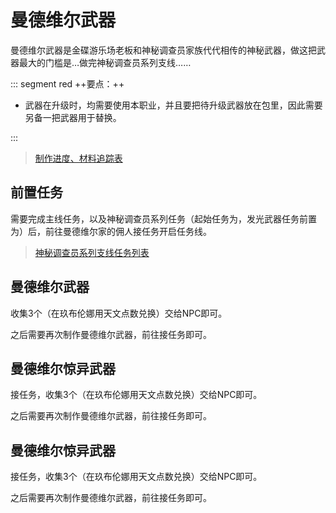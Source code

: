 # 曼德维尔武器

曼德维尔武器是金碟游乐场老板和神秘调查员家族代代相传的神秘武器，做这把武器最大的门槛是…做完神秘调查员系列支线……

::: segment red
++要点：++

- 武器在升级时，均需要使用本职业，并且要把待升级武器放在包里，因此需要另备一把武器用于替换。

:::

> [制作进度、材料追踪表](https://www.kdocs.cn/l/cm9hndiVJ8eJ)

## 前置任务

需要完成主线任务<quest name="晓月之终途" type="main" />，以及神秘调查员系列任务（起始任务为<quest name="神秘的调查员" type="plus" />，发光武器任务前置为<quest name="逃跑的复制体" type="plus" />）后，前往<Pos name="拉札罕" :x="11.8" :y="11.2" />曼德维尔家的佣人接任务<quest name="曼德维尔家的古老武器" type="plus"/>开启任务线。

> [神秘调查员系列支线任务列表](https://ff14.huijiwiki.com/wiki/%E9%9D%9E%E8%91%97%E5%90%8D%E8%B0%83%E6%9F%A5%E5%91%98)

## 曼德维尔武器

收集3个<item name="稀少陨石" />（在玖布伦娜<Pos name="拉札罕" :x="12.2" :y="10.9" />用天文点数兑换）交给NPC即可。

之后需要再次制作曼德维尔武器，前往<Pos name="拉札罕" :x="12.0" :y="7.2" />接任务<quest name="再次制作曼德维尔武器" type="plus" />即可。

## 曼德维尔惊异武器

接任务<quest name="觉醒吧！斗争本能！" type="plus" />，收集3个<item name="稀少球粒陨石" />（在玖布伦娜<Pos name="拉札罕" :x="12.2" :y="10.9" />用天文点数兑换）交给NPC即可。

之后需要再次制作曼德维尔武器，前往<Pos name="拉札罕" :x="12.0" :y="7.2" />接任务<quest name="令人惊异的曼德维尔武器" type="plus" />即可。

## 曼德维尔惊异武器

接任务<quest name="工匠们的酒宴" type="plus" />，收集3个<item name="稀少无球粒陨石" />（在玖布伦娜<Pos name="拉札罕" :x="12.2" :y="10.9" />用天文点数兑换）交给NPC即可。

之后需要再次制作曼德维尔武器，前往<Pos name="拉札罕" :x="12.0" :y="7.2" />接任务<quest name="令人惊异的曼德维尔武器" type="plus" />即可。